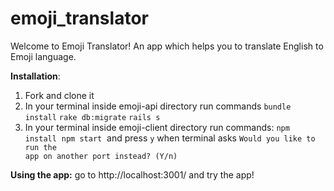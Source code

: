 # emoji_translator

Welcome to Emoji Translator!
An app which helps you to translate English to Emoji language.

**Installation**:
1. Fork and clone it
2. In your terminal inside emoji-api directory run commands <code>bundle install</code> <code>rake db:migrate</code> <code>rails s</code> 
3. In your terminal inside emoji-client directory run commands: <code>npm install</code>  <code>npm start</code>  and press <code>y</code> when terminal asks <code>Would you like to run the app on another port instead? (Y/n)</code>

**Using the app:**
go to http://localhost:3001/ and try the app!
